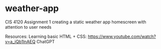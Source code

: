 # weather-app
CIS 4120 Assignment 1 creating a static weather app homescreen with attention to user needs

Resources:
Learning basic HTML + CSS: https://www.youtube.com/watch?v=a_iQb1lnAEQ
ChatGPT

